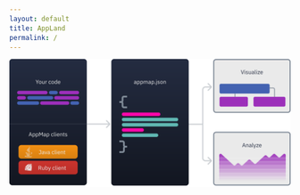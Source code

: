 ```yaml
---
layout: default
title: AppLand
permalink: /
---
```


![Appmap diagram](/assets/img/pages/appmap-diagram.svg)
